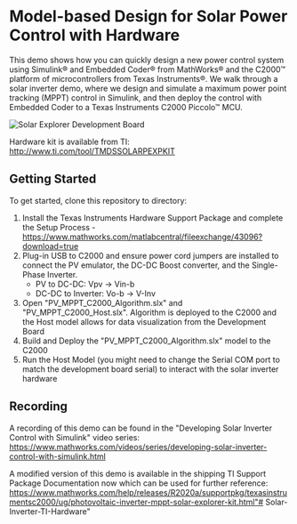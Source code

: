 # Model-based Design for Solar Power Control with Hardware

This demo shows how you can quickly design a new power control system using Simulink&reg; and Embedded Coder&reg; from MathWorks&reg; and the C2000&trade; platform of microcontrollers from Texas Instruments&reg;. We walk through a solar inverter demo, where we design and simulate a maximum power point tracking (MPPT) control in Simulink, and then deploy the control with Embedded Coder to a Texas Instruments C2000 Piccolo&trade; MCU.

![Solar Explorer Development Board](http://www.ti.com/diagrams/med_tmdssolarpexpkit_solar_lv_v2.jpg)

Hardware kit is available from TI: 
http://www.ti.com/tool/TMDSSOLARPEXPKIT

## Getting Started

To get started, clone this repository to directory:
1) Install the Texas Instruments Hardware Support Package and complete the Setup Process - https://www.mathworks.com/matlabcentral/fileexchange/43096?download=true
2) Plug-in USB to C2000 and ensure power cord jumpers are installed to connect the PV emulator, the DC-DC Boost converter, and the Single-Phase Inverter.
    - PV to DC-DC: Vpv -> Vin-b
    - DC-DC to Inverter: Vo-b -> V-Inv
3) Open "PV_MPPT_C2000_Algorithm.slx" and "PV_MPPT_C2000_Host.slx". Algorithm is deployed to the C2000 and the Host model allows for data visualization from the Development Board
4) Build and Deploy the "PV_MPPT_C2000_Algorithm.slx" model to the C2000
5) Run the Host Model (you might need to change the Serial COM port to match the development board serial) to interact with the solar inverter hardware

## Recording

A recording of this demo can be found in the "Developing Solar Inverter Control with Simulink" video series:
https://www.mathworks.com/videos/series/developing-solar-inverter-control-with-simulink.html

A modified version of this demo is available in the shipping TI Support Package Documentation now which can be used for further reference:
https://www.mathworks.com/help/releases/R2020a/supportpkg/texasinstrumentsc2000/ug/photovoltaic-inverter-mppt-solar-explorer-kit.html"# Solar-Inverter-TI-Hardware" 

